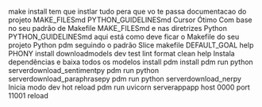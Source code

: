 make install tem que instlar tudo
pera que vo te passa documentacao do projeto
MAKE_FILESmd
PYTHON_GUIDELINESmd
Cursor
Ótimo Com base no seu padrão de Makefile MAKE_FILESmd e nas diretrizes Python PYTHON_GUIDELINESmd aqui está como deve ficar o Makefile do seu projeto Python pdm seguindo o padrão Slice
makefile
DEFAULT_GOAL  help
PHONY install downloadmodels dev test lint format clean help
  Instala dependências e baixa todos os modelos
install
pdm install
pdm run python serverdownload_sentimentpy
pdm run python serverdownload_paraphrasepy
pdm run python serverdownload_nerpy
  Inicia modo dev hot reload
pdm run uvicorn serverappapp host 0000 port 11001 reload